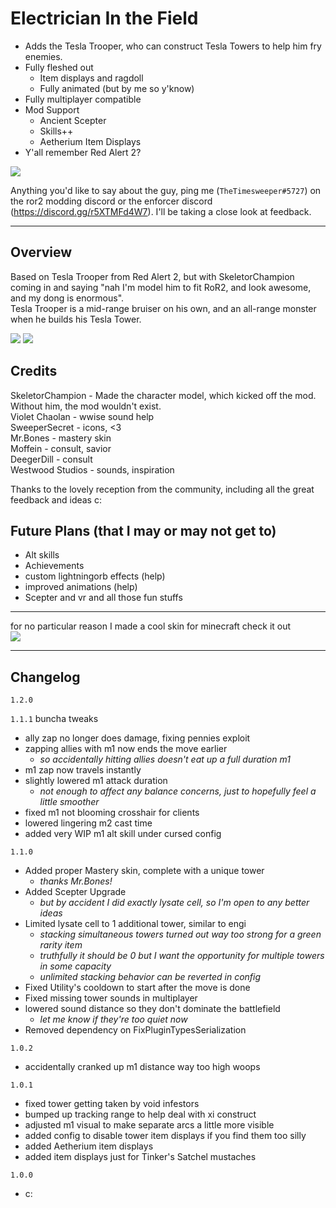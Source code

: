 # Electrician In the Field
- Adds the Tesla Trooper, who can construct Tesla Towers to help him fry enemies.
- Fully fleshed out
  - Item displays and ragdoll
  - Fully animated (but by me so y'know)
- Fully multiplayer compatible
- Mod Support
  - Ancient Scepter
  - Skills++
  - Aetherium Item Displays
- Y'all remember Red Alert 2?

[![](https://raw.githubusercontent.com/TheTimeSweeper/the/master/Release/readme/CSS.png)]()

Anything you'd like to say about the guy, ping me (`TheTimesweeper#5727`) on the ror2 modding discord or the enforcer discord (https://discord.gg/r5XTMFd4W7). I'll be taking a close look at feedback.
___
## Overview
Based on Tesla Trooper from Red Alert 2, but with SkeletorChampion coming in and saying "nah I'm model him to fit RoR2, and look awesome, and my dong is enormous".  
Tesla Trooper is a mid-range bruiser on his own, and an all-range monster when he builds his Tesla Tower.  

[![](https://raw.githubusercontent.com/TheTimeSweeper/the/master/Release/readme/zaps_combined.png)]()
[![](https://raw.githubusercontent.com/TheTimeSweeper/the/master/theUnityProject/Assets/_Kniggas/TeslaTrooper/TeslaBundle/Icons/texIconTeslaTrooper.png)]()

## Credits
SkeletorChampion - Made the character model, which kicked off the mod. Without him, the mod wouldn't exist.  
Violet Chaolan - wwise sound help  
SweeperSecret - icons,  <3  
Mr.Bones - mastery skin  
Moffein - consult, savior  
DeegerDill - consult  
Westwood Studios - sounds, inspiration  
  
Thanks to the lovely reception from the community, including all the great feedback and ideas c:

## Future Plans (that I may or may not get to)
- Alt skills
- Achievements
- custom lightningorb effects (help)
- improved animations (help)
- Scepter and vr and all those fun stuffs

___
for no particular reason I made a cool skin for minecraft check it out   
[![](https://raw.githubusercontent.com/TheTimeSweeper/the/master/theUnityProject/Assets/_Kniggas/TeslaTrooper/TeslaBundle/textures/MC/MCSkin.png)]()
___
## Changelog
`1.2.0`

`1.1.1` buncha tweaks
- ally zap no longer does damage, fixing pennies exploit
- zapping allies with m1 now ends the move earlier
  - *so accidentally hitting allies doesn't eat up a full duration m1*
- m1 zap now travels instantly
- slightly lowered m1 attack duration
  - *not enough to affect any balance concerns, just to hopefully feel a little smoother*
- fixed m1 not blooming crosshair for clients
- lowered lingering m2 cast time
- added very WIP m1 alt skill under cursed config

`1.1.0`
- Added proper Mastery skin, complete with a unique tower
  - *thanks Mr.Bones!*
- Added Scepter Upgrade
  - *but by accident I did exactly lysate cell, so I'm open to any better ideas*
- Limited lysate cell to 1 additional tower, similar to engi
  - *stacking simultaneous towers turned out way too strong for a green rarity item*  
  - *truthfully it should be 0 but I want the opportunity for multiple towers in some capacity*  
  - *unlimited stacking behavior can be reverted in config*
- Fixed Utility's cooldown to start after the move is done
- Fixed missing tower sounds in multiplayer
- lowered sound distance so they don't dominate the battlefield
  - *let me know if they're too quiet now*
- Removed dependency on FixPluginTypesSerialization

`1.0.2`
- accidentally cranked up m1 distance way too high woops

`1.0.1`
- fixed tower getting taken by void infestors
- bumped up tracking range to help deal with xi construct
- adjusted m1 visual to make separate arcs a little more visible
- added config to disable tower item displays if you find them too silly
- added Aetherium item displays
- added item displays just for Tinker's Satchel mustaches 

`1.0.0`
- c:
  